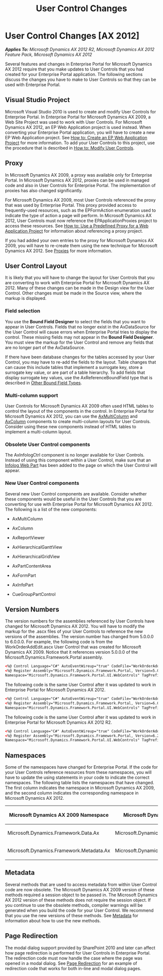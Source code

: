 ﻿---
title: User Control Changes
TOCTitle: User Control Changes
ms:assetid: f9a07ea1-cfcb-4778-b057-5b44d6eb416e
ms:mtpsurl: https://msdn.microsoft.com/en-us/library/Hh272129(v=AX.60)
ms:contentKeyID: 36542144
ms.date: 04/30/2013
mtps_version: v=AX.60
dev_langs:
- xml
---

# User Control Changes [AX 2012]


_**Applies To:** Microsoft Dynamics AX 2012 R2, Microsoft Dynamics AX 2012 Feature Pack, Microsoft Dynamics AX 2012_

Several features and changes in Enterprise Portal for Microsoft Dynamics AX 2012 require that you make updates to User Controls that you had created for your Enterprise Portal application. The following sections discuss the changes you have to make to User Controls so that they can be used with Enterprise Portal.

## Visual Studio Project

Microsoft Visual Studio 2010 is used to create and modify User Controls for Enterprise Portal. In Enterprise Portal for Microsoft Dynamics AX 2009, a Web Site Project was used to work with User Controls. For Microsoft Dynamics AX 2012, an EP Web Application project is used instead. When converting your Enterprise Portal application, you will have to create a new EP Web Application project. See [How to: Create an EP Web Application Project](how-to-create-an-ep-web-application-project.md) for more information. To add your User Controls to this project, use the procedure that is described in [How to: Modify User Controls](how-to-modify-user-controls.md).

## Proxy

In Microsoft Dynamics AX 2009, a proxy was available only for Enterprise Portal. In Microsoft Dynamics AX 2012, proxies can be used in managed code and also in User Controls for Enterprise Portal. The implementation of proxies has also changed significantly.

For Microsoft Dynamics AX 2009, most User Controls referenced the proxy that was used by Enterprise Portal. This proxy provided access to frequently-used resources, such as the EPFormAction enumeration used to indicate the type of action a page will perform. In Microsoft Dynamics AX 2012, User Controls must now reference the EPApplicationProxies project to access these resources. See [How to: Use a Predefined Proxy for a Web Application Project](how-to-use-a-predefined-proxy-for-a-web-application-project.md) for information about referencing a proxy project.

If you had added your own entries to the proxy for Microsoft Dynamics AX 2009, you will have to re-create them using the new technique for Microsoft Dynamics AX 2012. See [Proxies](proxies.md) for more information.

## User Control Layout

It is likely that you will have to change the layout for User Controls that you are converting to work with Enterprise Portal for Microsoft Dynamics AX 2012. Many of these changes can be made in the Design view for the User Control. Other changes must be made in the Source view, where the markup is displayed.

### Field selection

You use the **Bound Field Designer** to select the fields that you want to appear in User Controls. Fields that no longer exist in the AxDataSource for the User Control will cause errors when Enterprise Portal tries to display the control. These missing fields may not appear in the **Bound Field Designer**. You must view the markup for the User Control and remove any fields that are no longer part of the AxDataSource.

If there have been database changes for the tables accessed by your User Control, you may have to re-add the fields to the layout. Table changes that can cause this include tables that implement a surrogate key, store a surrogate key value, or are part of a table hierarchy. To add fields that display surrogate key values, use the AxReferenceBoundField type that is described in [Other Bound Field Types](other-bound-field-types.md).

### Multi-column support

User Controls for Microsoft Dynamics AX 2009 often used HTML tables to control the layout of the components in the control. In Enterprise Portal for Microsoft Dynamics AX 2012, you can use the [AxMultiColumn](axmulticolumn.md) and [AxColumn](axcolumn.md) components to create multi-column layouts for User Controls. Consider using these new components instead of HTML tables to implement a multi-column layout.

### Obsolete User Control components

The AxInfologCtrl component is no longer available for User Controls. Instead of using this component within a User Control, make sure that an [Infolog Web Part](infolog-web-part.md) has been added to the page on which the User Control will appear.

### New User Control components

Several new User Control components are available. Consider whether these components would be useful in the User Controls that you are converting for use with Enterprise Portal for Microsoft Dynamics AX 2012. The following is a list of the new components:

  - AxMultiColumn

  - AxColumn

  - AxReportViewer

  - AxHierarchicalGanttView

  - AxHierarchicalGridView

  - AxPartContentArea

  - AxFormPart

  - AxInfoPart

  - CueGroupPartControl

## Version Numbers

The version numbers for the assemblies referenced by User Controls have changed for Microsoft Dynamics AX 2012. You will have to modify the markup for the .ascx files of your User Controls to reference the new versions of the assemblies. The version number has changed from 5.0.0.0 to 6.0.0.0. For example, the following code is from the WorkOrderAddEdit.ascx User Control that was created for Microsoft Dynamics AX 2009. Notice that it references version 5.0.0.0 of the Microsoft.Dynamics.Framework.Portal assembly.

``` xml
<%@ Control Language="C#" AutoEventWireup="true" CodeFile="WorkOrderAddEdit.ascx.cs" Inherits="WorkOrderAddEdit" %>
<%@ Register Assembly="Microsoft.Dynamics.Framework.Portal, Version=5.0.0.0, Culture=neutral, PublicKeyToken=31bf3856ad364e35"
Namespace="Microsoft.Dynamics.Framework.Portal.UI.WebControls" TagPrefix="dynamics" %>
```

The following code is the same User Control after it was updated to work in Enterprise Portal for Microsoft Dynamics AX 2012.

``` xml
<%@ Control Language="C#" AutoEventWireup="true" CodeFile="WorkOrderAddEdit.ascx.cs" Inherits="WorkOrderAddEdit" %>
<%@ Register Assembly="Microsoft.Dynamics.Framework.Portal, Version=6.0.0.0, Culture=neutral, PublicKeyToken=31bf3856ad364e35"
Namespace="Microsoft.Dynamics.Framework.Portal.UI.WebControls" TagPrefix="dynamics" %>
```

The following code is the same User Control after it was updated to work in Enterprise Portal for Microsoft Dynamics AX 2012 R2.

``` xml
<%@ Control Language="C#" AutoEventWireup="true" CodeFile="WorkOrderAddEdit.ascx.cs" Inherits="WorkOrderAddEdit" %>
<%@ Register Assembly="Microsoft.Dynamics.Framework.Portal, Version=6.2.0.0, Culture=neutral, PublicKeyToken=31bf3856ad364e35"
Namespace="Microsoft.Dynamics.Framework.Portal.UI.WebControls" TagPrefix="dynamics" %>
```

## Namespaces

Some of the namespaces have changed for Enterprise Portal. If the code for your User Controls reference resources from these namespaces, you will have to update the using statements in your code to indicate the correct namespaces. The following table lists the namespaces that have changed. The first column indicates the namespace in Microsoft Dynamics AX 2009, and the second column indicates the corresponding namespace in Microsoft Dynamics AX 2012.

<table>
<colgroup>
<col style="width: 50%" />
<col style="width: 50%" />
</colgroup>
<thead>
<tr class="header">
<th><p>Microsoft Dynamics AX 2009 Namespace</p></th>
<th><p>Microsoft Dynamics AX 2012 Namespace</p></th>
</tr>
</thead>
<tbody>
<tr class="odd">
<td><p>Microsoft.Dynamics.Framework.Data.Ax</p></td>
<td><p>Microsoft.Dynamics.AX.Framework.Portal.Data</p></td>
</tr>
<tr class="even">
<td><p>Microsoft.Dynamics.Framework.Metadata.Ax</p></td>
<td><p>Microsoft.Dynamics.AX.Framework.Services.Client</p></td>
</tr>
</tbody>
</table>


## Metadata

Several methods that are used to access metadata from within User Control code are now obsolete. The Microsoft Dynamics AX 2009 version of these methods required a session object to be passed in. The Microsoft Dynamics AX 2012 version of these methods does not require the session object. If you continue to use the obsolete methods, compiler warnings will be generated when you build the code for your User Control. We recommend that you use the new versions of these methods. See [Metadata](metadata.md) for information about how to use the new methods.

## Page Redirection

The modal dialog support provided by SharePoint 2010 and later can affect how page redirection is performed for User Controls in Enterprise Portal. The redirection code must now handle the case where the page was opened in a modal dialog. See [Page Redirection](page-redirection.md) for an example of redirection code that works for both in-line and modal dialog pages.


